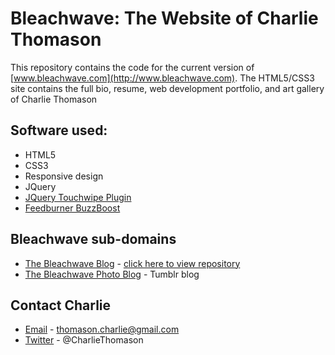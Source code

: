 # Bleachwave: The Website of Charlie Thomason

This repository contains the code for the current version of [www.bleachwave.com](http://www.bleachwave.com). The HTML5/CSS3 site contains the full bio, resume, web development portfolio, and art gallery of Charlie Thomason

## Software used:
* HTML5
* CSS3
* Responsive design
* JQuery
* [JQuery Touchwipe Plugin](http://www.netcu.de/jquery-touchwipe-iphone-ipad-library)
* [Feedburner BuzzBoost](http://support.google.com/feedburner/bin/answer.py?hl=en&answer=78976)

## Bleachwave sub-domains
* [The Bleachwave Blog](http://blog.bleachwave.com) - [click here to view repository](https://github.com/charliethomason/the_bleachwave_blog)
* [The Bleachwave Photo Blog](http://photo.bleachwave.com) - Tumblr blog

## Contact Charlie
* [Email](mailto:thomason.charlie@gmail.com) - thomason.charlie@gmail.com
* [Twitter](http://twitter.com/charliethomason) - @CharlieThomason
